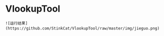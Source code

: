 # VlookupTool

    ![运行结果](https://github.com/StinkCat/VlookupTool/raw/master/img/jieguo.png)
      
